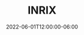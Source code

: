 ---
title: "INRIX"
date: 2022-06-01T12:00:00-06:00
draft: false
description: "SaaS Intern"
time: "June 2022 - September 2022"
category: webdev
---